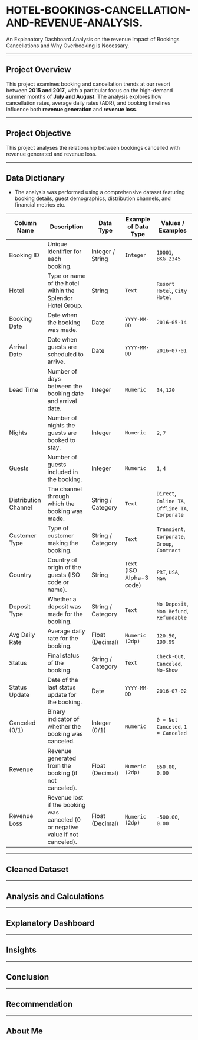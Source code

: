 # HOTEL-BOOKINGS-CANCELLATION-AND-REVENUE-ANALYSIS.
An Explanatory Dashboard Analysis on the revenue Impact of Bookings Cancellations and  Why Overbooking is Necessary. 

---
## Project Overview 
This project examines booking and cancellation trends at our resort between **2015 and 2017**, with a particular focus on the high-demand summer months of **July and August**. The analysis explores how cancellation rates, average daily rates (ADR), and booking timelines influence both **revenue generation** and **revenue loss**.  

---
## Project Objective

This project analyses the relationship between bookings cancelled with revenue generated and revenue loss. 

---
## Data Dictionary
- The analysis was performed using a comprehensive dataset featuring booking details, guest demographics, distribution channels, and financial metrics etc.
 
| **Column Name**       | **Description**                                                                 | **Data Type**     | **Example of Data Type**   | **Values / Examples**                                                                 |
|------------------------|---------------------------------------------------------------------------------|-------------------|-----------------------------|---------------------------------------------------------------------------------------|
| Booking ID            | Unique identifier for each booking.                                             | Integer / String  | `Integer`                   | `10001`, `BKG_2345`                                                                   |
| Hotel                 | Type or name of the hotel within the Splendor Hotel Group.                      | String            | `Text`                      | `Resort Hotel`, `City Hotel`                                                          |
| Booking Date          | Date when the booking was made.                                                  | Date              | `YYYY-MM-DD`                | `2016-05-14`                                                                          |
| Arrival Date          | Date when guests are scheduled to arrive.                                        | Date              | `YYYY-MM-DD`                | `2016-07-01`                                                                          |
| Lead Time             | Number of days between the booking date and arrival date.                        | Integer           | `Numeric`                   | `34`, `120`                                                                           |
| Nights                | Number of nights the guests are booked to stay.                                  | Integer           | `Numeric`                   | `2`, `7`                                                                              |
| Guests                | Number of guests included in the booking.                                        | Integer           | `Numeric`                   | `1`, `4`                                                                              |
| Distribution Channel  | The channel through which the booking was made.                                  | String / Category | `Text`                      | `Direct`, `Online TA`, `Offline TA`, `Corporate`                                      |
| Customer Type         | Type of customer making the booking.                                             | String / Category | `Text`                      | `Transient`, `Corporate`, `Group`, `Contract`                                         |
| Country               | Country of origin of the guests (ISO code or name).                              | String            | `Text` (ISO Alpha-3 code)   | `PRT`, `USA`, `NGA`                                                                   |
| Deposit Type          | Whether a deposit was made for the booking.                                      | String / Category | `Text`                      | `No Deposit`, `Non Refund`, `Refundable`                                              |
| Avg Daily Rate        | Average daily rate for the booking.                                              | Float (Decimal)   | `Numeric (2dp)`             | `120.50`, `199.99`                                                                    |
| Status                | Final status of the booking.                                                     | String / Category | `Text`                      | `Check-Out`, `Canceled`, `No-Show`                                                    |
| Status Update         | Date of the last status update for the booking.                                  | Date              | `YYYY-MM-DD`                | `2016-07-02`                                                                          |
| Canceled (0/1)        | Binary indicator of whether the booking was canceled.                            | Integer (0/1)     | `Numeric`                   | `0 = Not Canceled`, `1 = Canceled`                                                    |
| Revenue               | Revenue generated from the booking (if not canceled).                            | Float (Decimal)   | `Numeric (2dp)`             | `850.00`, `0.00`                                                                      |
| Revenue Loss          | Revenue lost if the booking was canceled (0 or negative value if not canceled).  | Float (Decimal)   | `Numeric (2dp)`             | `-500.00`, `0.00`                                                                     |

---
## Cleaned Dataset 

---
## Analysis and Calculations 

---
## Explanatory Dashboard 

---
## Insights 

---
## Conclusion 

---
## Recommendation 

---
## About Me 
